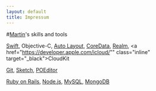 ```yaml
---
layout: default
title: Impressum
---
```


#[Martin](/)'s skills and tools

<a href="https://swift.org" class="inline" target="_black">Swift</a>, 
Objective-C, 
<a href="https://developer.apple.com/library/ios/documentation/UserExperience/Conceptual/AutolayoutPG/" class="inline" target="_black">Auto Layout</a>,
<a href="https://developer.apple.com/library/watchos/documentation/Cocoa/Conceptual/CoreData/index.html" class="inline" target="_black">CoreData</a>, 
<a href="https://realm.io/products/swift/" class="inline" target="_black">Realm</a>, 
<a href="https://developer.apple.com/icloud/"" class="inline" target="_black">CloudKit</a>

<a href="https://git-scm.com" class="inline" target="_black">Git</a>,
<a href="https://www.sketchapp.com" class="inline" target="_black">Sketch</a>, 
<a href="https://poeditor.com/" class="inline" target="_black">POEditor</a>

<a href="http://rubyonrails.org" class="inline" target="_black">Ruby on Rails</a>,
<a href="https://nodejs.org/" class="inline" target="_black">Node.js</a>, 
<a href="http://www.mysql.com" class="inline" target="_black">MySQL</a>, 
<a href="https://nodejs.org/" class="inline" target="_black">MongoDB</a>


 